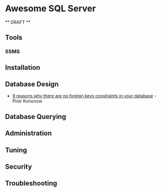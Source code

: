 # Awesome SQL Server

** DRAFT **

## Tools
### SSMS

## Installation

## Database Design
* [9 reasons why there are no foreign keys constraints in your database](https://dataedo.com/blog/why-there-are-no-foreign-keys-in-your-database-referential-integrity-checks) - Piotr Kononow

## Database Querying

## Administration

## Tuning

## Security

## Troubleshooting

